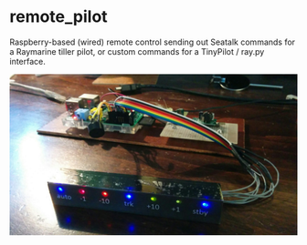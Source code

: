 # remote_pilot
Raspberry-based (wired) remote control sending out Seatalk commands for a Raymarine tiller pilot, or custom commands for a TinyPilot / ray.py interface.

![example](https://github.com/marcobergman/remote_pilot/blob/master/IMG_20190321_172253.jpg)
